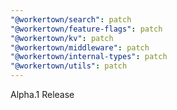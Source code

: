 ```yaml
---
"@workertown/search": patch
"@workertown/feature-flags": patch
"@workertown/kv": patch
"@workertown/middleware": patch
"@workertown/internal-types": patch
"@workertown/utils": patch
---
```


Alpha.1 Release
